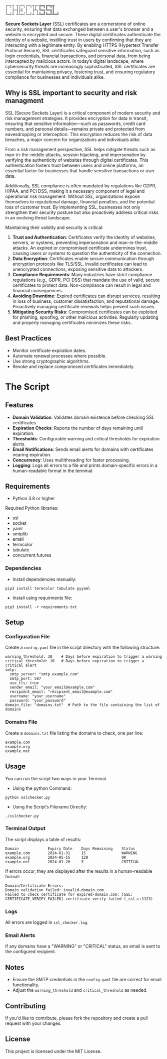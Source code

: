 ```
┌─┐┬ ┬┌─┐┌─┐┬┌─╔═╗╔═╗╦  
│  ├─┤├┤ │  ├┴┐╚═╗╚═╗║  
└─┘┴ ┴└─┘└─┘┴ ┴╚═╝╚═╝╩═╝
```

**Secure Sockets Layer** (SSL) certificates are a cornerstone of online security, ensuring that data exchanged between a user's browser and a website is encrypted and secure. These digital certificates authenticate the identity of a website, instilling trust in users by confirming that they are interacting with a legitimate entity. By enabling HTTPS (Hypertext Transfer Protocol Secure), SSL certificates safeguard sensitive information, such as login credentials, financial transactions, and personal data, from being intercepted by malicious actors. In today’s digital landscape, where cybersecurity threats are increasingly sophisticated, SSL certificates are essential for maintaining privacy, fostering trust, and ensuring regulatory compliance for businesses and individuals alike.

## Why is SSL important to security and risk managment

SSL (Secure Sockets Layer) is a critical component of modern security and risk management strategies. It provides encryption for data in transit, ensuring that sensitive information—such as passwords, credit card numbers, and personal details—remains private and protected from eavesdropping or interception. This encryption reduces the risk of data breaches, a major concern for organizations and individuals alike.

From a risk management perspective, SSL helps mitigate threats such as man-in-the-middle attacks, session hijacking, and impersonation by verifying the authenticity of websites through digital certificates. This authentication fosters trust between users and online platforms, an essential factor for businesses that handle sensitive transactions or user data.

Additionally, SSL compliance is often mandated by regulations like GDPR, HIPAA, and PCI DSS, making it a necessary component of legal and operational risk management. Without SSL, organizations expose themselves to reputational damage, financial penalties, and the potential loss of customer trust. By implementing SSL, businesses not only strengthen their security posture but also proactively address critical risks in an evolving threat landscape.

Maintaining their validity and security is critical:

1. **Trust and Authentication**: Certificates verify the identity of websites, servers, or systems, preventing impersonation and man-in-the-middle attacks. An expired or compromised certificate undermines trust, causing users or systems to question the authenticity of the connection.
2. **Data Encryption**: Certificates enable secure communication through encryption protocols like TLS/SSL. Invalid certificates can lead to unencrypted connections, exposing sensitive data to attackers.
3. **Compliance Requirements**: Many industries have strict compliance regulations (e.g., GDPR, PCI DSS) that mandate the use of valid, secure certificates to protect data. Non-compliance can result in legal and financial consequences.
4. **Avoiding Downtime**: Expired certificates can disrupt services, resulting in loss of business, customer dissatisfaction, and reputational damage. Proactively managing certificate renewals helps prevent such issues.
5. **Mitigating Security Risks**: Compromised certificates can be exploited for phishing, spoofing, or other malicious activities. Regularly updating and properly managing certificates minimizes these risks.

## Best Practices

- Monitor certificate expiration dates.
- Automate renewal processes where possible.
- Use strong cryptographic algorithms.
- Revoke and replace compromised certificates immediately.

# The Script

## Features

- **Domain Validation**: Validates domain existence before checking SSL certificates.
- **Expiration Checks**: Reports the number of days remaining until expiration.
- **Thresholds**: Configurable warning and critical thresholds for expiration alerts.
- **Email Notifications**: Sends email alerts for domains with certificates nearing expiration.
- **Concurrency**: Uses multithreading for faster processing.
- **Logging**: Logs all errors to a file and prints domain-specific errors in a human-readable format in the terminal.

## Requirements

- Python 3.8 or higher

Required Python libraries:

- ssl
- socket
- yaml
- smtplib
- email
- termcolor
- tabulate
- concurrent.futures

### Dependencies

- Install dependencies manually:
```
pip3 install termcolor tabulate pyyaml
```
- Install using requirments file:
```
pip3 install -r requirements.txt 
```

## Setup

### Configuration File

Create a `config.yaml` file in the script directory with the following structure:

```
warning_threshold: 30    # Days before expiration to trigger a warning
critical_threshold: 10   # Days before expiration to trigger a critical alert
smtp:
  smtp_server: "smtp.example.com"
  smtp_port: 587
  use_tls: true
  sender_email: "your_email@example.com"
  recipient_email: "recipient_email@example.com"
  username: "your_username"
  password: "your_password"
domain_file: "domains.txt"  # Path to the file containing the list of domains
```

### Domains File

Create a `domains.txt` file listing the domains to check, one per line:

```
example.com
example.org
example.net
```

## Usage

You can run the script two ways in your Terminal.

- Using the python Command:
```
python sslchecker.py
```
- Using the Script’s Filename Directly:
```
./sslchecker.py
```

### Terminal Output

The script displays a table of results:

```
Domain             Expiry Date    Days Remaining    Status
example.com        2024-01-31     15                WARNING
example.org        2024-05-15     120               OK
example.net        2024-01-20     5                 CRITICAL
```

If errors occur, they are displayed after the results in a human-readable format:

```
Domain/Certificate Errors:
Domain validation failed: invalid-domain.com
Failed to check certificate for expired-domain.com: [SSL: CERTIFICATE_VERIFY_FAILED] certificate verify failed (_ssl.c:1123)
```

### Logs

All errors are logged in `ssl_checker.log`.

### Email Alerts

If any domains have a "WARNING" or "CRITICAL" status, an email is sent to the configured recipient.

## Notes

- Ensure the SMTP credentials in the `config.yaml` file are correct for email functionality.
- Adjust the `warning_threshold` and `critical_threshold` as needed.

## Contributing

If you'd like to contribute, please fork the repository and create a pull request with your changes.

## License

This project is licensed under the MIT License.
